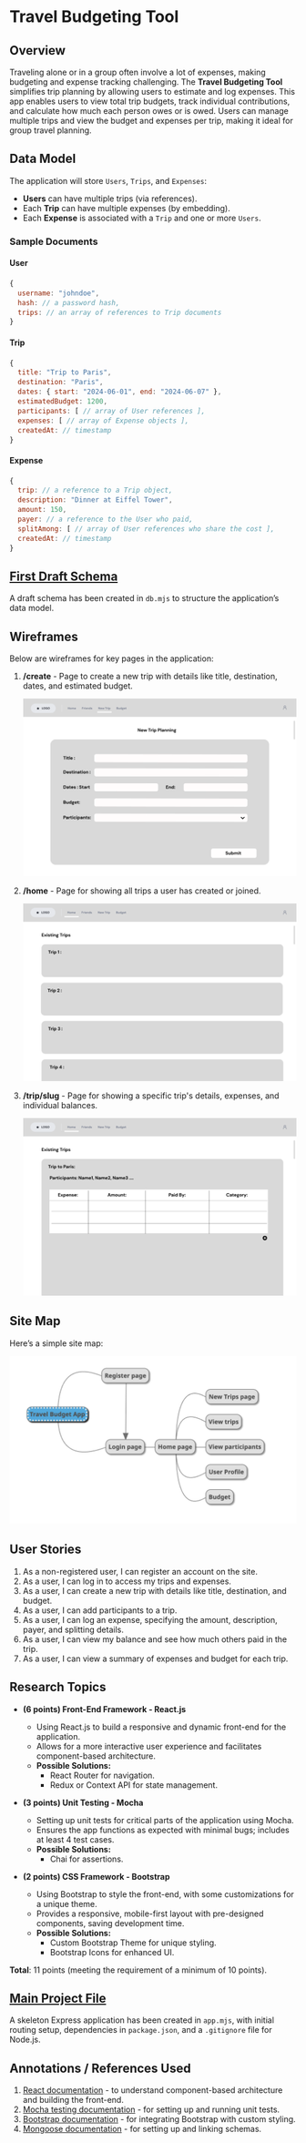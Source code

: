 # **Travel Budgeting Tool**

## **Overview**

Traveling alone or in a group often involve a lot of expenses, making budgeting and expense tracking challenging. The **Travel Budgeting Tool** simplifies trip planning by allowing users to estimate and log expenses. This app enables users to view total trip budgets, track individual contributions, and calculate how much each person owes or is owed. Users can manage multiple trips and view the budget and expenses per trip, making it ideal for group travel planning.

## **Data Model**

The application will store `Users`, `Trips`, and `Expenses`:

- **Users** can have multiple trips (via references).
- Each **Trip** can have multiple expenses (by embedding).
- Each **Expense** is associated with a `Trip` and one or more `Users`.

### **Sample Documents**

#### **User**

```javascript
{
  username: "johndoe",
  hash: // a password hash,
  trips: // an array of references to Trip documents
}
```

#### **Trip**

```javascript
{
  title: "Trip to Paris",
  destination: "Paris",
  dates: { start: "2024-06-01", end: "2024-06-07" },
  estimatedBudget: 1200,
  participants: [ // array of User references ],
  expenses: [ // array of Expense objects ],
  createdAt: // timestamp
}
```

#### **Expense**

```javascript
{
  trip: // a reference to a Trip object,
  description: "Dinner at Eiffel Tower",
  amount: 150,
  payer: // a reference to the User who paid,
  splitAmong: [ // array of User references who share the cost ],
  createdAt: // timestamp
}
```

## **[First Draft Schema](db.mjs)**

A draft schema has been created in `db.mjs` to structure the application’s data model.

## **Wireframes**

Below are wireframes for key pages in the application:

1. **/create** - Page to create a new trip with details like title, destination, dates, and estimated budget.

   ![trip create](documentation/trip-create.png)

2. **/home** - Page for showing all trips a user has created or joined.

   ![trip list](documentation/trip-list.png)

3. **/trip/slug** - Page for showing a specific trip's details, expenses, and individual balances.

   ![trip detail](documentation/trip-detail.png)

## **Site Map**

Here’s a simple site map:

   ![Site Map](documentation/site_map.png)

## **User Stories**

1. As a non-registered user, I can register an account on the site.
2. As a user, I can log in to access my trips and expenses.
3. As a user, I can create a new trip with details like title, destination, and budget.
4. As a user, I can add participants to a trip.
5. As a user, I can log an expense, specifying the amount, description, payer, and splitting details.
6. As a user, I can view my balance and see how much others paid in the trip.
7. As a user, I can view a summary of expenses and budget for each trip.

## **Research Topics**

- **(6 points) Front-End Framework - React.js**
  - Using React.js to build a responsive and dynamic front-end for the application.
  - Allows for a more interactive user experience and facilitates component-based architecture.
  - **Possible Solutions:**
    - React Router for navigation.
    - Redux or Context API for state management.

- **(3 points) Unit Testing - Mocha**
  - Setting up unit tests for critical parts of the application using Mocha.
  - Ensures the app functions as expected with minimal bugs; includes at least 4 test cases.
  - **Possible Solutions:**
    - Chai for assertions.


- **(2 points) CSS Framework - Bootstrap**
  - Using Bootstrap to style the front-end, with some customizations for a unique theme.
  - Provides a responsive, mobile-first layout with pre-designed components, saving development time.
  - **Possible Solutions:**
    - Custom Bootstrap Theme for unique styling.
    - Bootstrap Icons for enhanced UI.

**Total**: 11 points (meeting the requirement of a minimum of 10 points).

## **[Main Project File](app.mjs)**

A skeleton Express application has been created in `app.mjs`, with initial routing setup, dependencies in `package.json`, and a `.gitignore` file for Node.js.

## Annotations / References Used

1. [React documentation](https://reactjs.org/docs/getting-started.html) - to understand component-based architecture and building the front-end.
2. [Mocha testing documentation](https://mochajs.org/#getting-started) - for setting up and running unit tests.
3. [Bootstrap documentation](https://getbootstrap.com/docs/5.0/getting-started/introduction/) - for integrating Bootstrap with custom styling.
4. [Mongoose documentation](https://mongoosejs.com/docs/guide.html) - for setting up and linking schemas.


